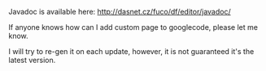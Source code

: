 Javadoc is available here: http://dasnet.cz/fuco/df/editor/javadoc/

If anyone knows how can I add custom page to googlecode, please let me know.

I will try to re-gen it on each update, however, it is not guaranteed it's the latest version.